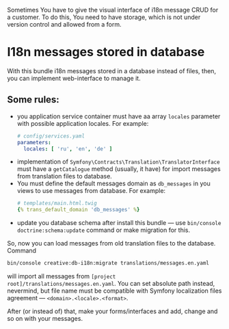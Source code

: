 Sometimes You have to give the visual interface of i18n message CRUD for a customer. To do this, You need to have storage, which is not under version control and allowed from a form.

# I18n messages stored in database

With this bundle i18n messages stored in a database instead of files, then, you can implement web-interface to manage it.

## Some rules:

- you application service container must have aa array `locales` parameter with possible application locales. For example:
    ```yaml
    # config/services.yaml
    parameters:
      locales: [ 'ru', 'en', 'de' ]
    ```
- implementation of `Symfony\Contracts\Translation\TranslatorInterface` must have a `getCatalogue` method (usually, it have) for import messages from translation files to database.
- You must define the default messages domain as `db_messages` in you views to use messages from database. For example:
    ```yaml
    # templates/main.html.twig
    {% trans_default_domain 'db_messages' %}
    ```
- update you database schema after install this bundle — use `bin/console doctrine:schema:update` command or make migration for this.

So, now you can load messages from old translation files to the database. Command

```bash
bin/console creative:db-i18n:migrate translations/messages.en.yaml
```

will import all messages from `[project root]/translations/messages.en.yaml`. You can set absolute path instead, nevermind, but file name must be compatible with Symfony localization files agreement — `<domain>.<locale>.<format>`.

After (or instead of) that, make your forms/interfaces and add, change and so on with your messages.

